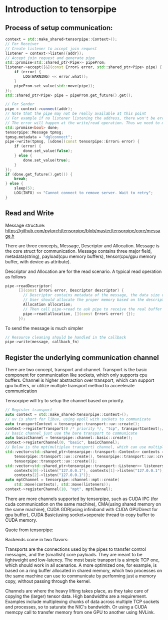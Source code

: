 # Introduction to tensorpipe

## Process of setup communication:
```cpp
context = std::make_shared<tensorpipe::Context>();
// For Receiver
// Create listener to accept join request
listener = context->listen({addr});
// Accept join request and generate pipe
std::promise<std::shared_ptr<Pipe>> pipeProm;
listener->accept([&](const Error& error, std::shared_ptr<Pipe> pipe) {
    if (error) {
        LOG(WARNING) << error.what();
    }
    pipeProm.set_value(std::move(pipe));
});
std::shared_ptr<Pipe> pipe = pipeProm.get_future().get();

// For Sender
pipe = context->connect(addr);
// Note that the pipe may not be really available at this point
// For example if no listener listening the address, there won't be error raised
// The error will happen at the write/read operation. Thus we need to manually check this
std::promise<bool> done;
tensorpipe::Message tpmsg;
tpmsg.metadata = "dglconnect";
pipe->write(tpmsg, [&done](const tensorpipe::Error& error) {
    if (error) {
        done.set_value(false);
    } else {
        done.set_value(true);
    }
});
if (done.get_future().get()) {
    break;
} else {
    sleep(5);
    LOG(INFO) << "Cannot connect to remove server. Wait to retry";
}
```

## Read and Write

Message structure: https://github.com/pytorch/tensorpipe/blob/master/tensorpipe/core/message.h

There are three concepts, Message, Descriptor and Allocation. 
Message is the core struct for communication. Message contains three major field, metadata(string), payload(cpu memory buffers), tensor(cpu/gpu memory buffer, with device as attribute).

Descriptor and Allocation are for the read scenario. A typical read operation as follows

```cpp
pipe->readDescriptor(
      [](const Error& error, Descriptor descriptor) {
        // Descriptor contains metadata of the message, the data size of each payload, the device information of tensors and other metadatas other than the real buffer
        // User should allocate the proper memory based on the descriptor, and set back the allocated memory to Allocation object        
        Allocation allocation;
        // Then call pipe->read to ask pipe to receive the real buffer into allocations
        pipe->read(allocation, [](const Error& error) {});
      });
```

To send the message is much simpler
```cpp
// Resource cleaning should be handled in the callback
pipe->write(message, callback_fn)
```

## Register the underlying communication channel
There are two concept, transport and channel.
Transport is the basic component for communication like sockets, which only supports cpu buffers.
Channel is higher abstraction over transport, which can support gpu buffers, or utilize multiple transport method to acceelerate communication

Tensorpipe will try to setup the channel based on priority.

```cpp
// Register transport
auto context = std::make_shared<tensorpipe::Context>();
// uv is short for libuv, using epoll with sockets to communicate
auto transportContext = tensorpipe::transport::uv::create();
context->registerTransport(0 /* priority */, "tcp", transportContext);/
// basic channel just use the bare transport to communicate
auto basicChannel = tensorpipe::channel::basic::create();
context->registerChannel(0, "basic", basicChannel);
// Below is the mpt(multiplex transport) channel, which can use multiple uv transport to increase throughput
std::vector<std::shared_ptr<tensorpipe::transport::Context>> contexts = {
    tensorpipe::transport::uv::create(), tensorpipe::transport::uv::create(),
    tensorpipe::transport::uv::create()};
std::vector<std::shared_ptr<tensorpipe::transport::Listener>> listeners = {
    contexts[0]->listen("127.0.0.1"), contexts[1]->listen("127.0.0.1"),
    contexts[2]->listen("127.0.0.1")};
auto mptChannel = tensorpipe::channel::mpt::create(
    std::move(contexts), std::move(listeners));
context->registerChannel(10, "mpt", mptChannel);
```

There are more channels supported by tensorpipe, such as CUDA IPC (for cuda communication on the same machine), CMA(using shared memory on the same machine), CUDA GDR(using infiniband with CUDA GPUDirect for gpu buffer), CUDA Basic(using socket+seperate thread to copy buffer to CUDA memory.

Quote from tensorpipe:

Backends come in two flavors:

Transports are the connections used by the pipes to transfer control messages, and the (smallish) core payloads. They are meant to be lightweight and low-latency. The most basic transport is a simple TCP one, which should work in all scenarios. A more optimized one, for example, is based on a ring buffer allocated in shared memory, which two processes on the same machine can use to communicate by performing just a memory copy, without passing through the kernel.

Channels are where the heavy lifting takes place, as they take care of copying the (larger) tensor data. High bandwidths are a requirement. Examples include multiplexing chunks of data across multiple TCP sockets and processes, so to saturate the NIC's bandwidth. Or using a CUDA memcpy call to transfer memory from one GPU to another using NVLink.
